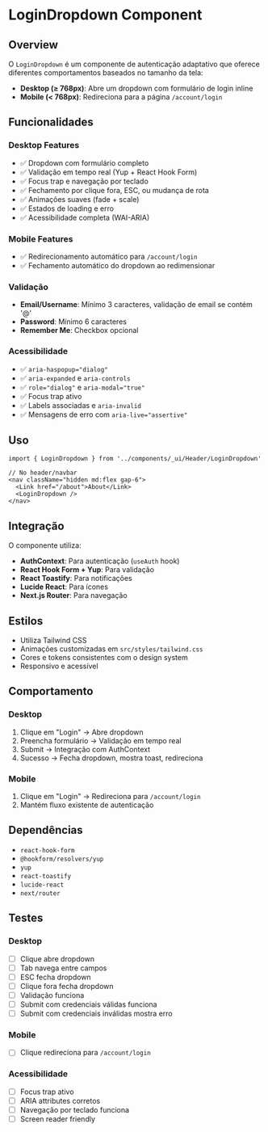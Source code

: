 # LoginDropdown Component

## Overview

O `LoginDropdown` é um componente de autenticação adaptativo que oferece diferentes comportamentos baseados no tamanho da tela:

- **Desktop (≥ 768px)**: Abre um dropdown com formulário de login inline
- **Mobile (< 768px)**: Redireciona para a página `/account/login`

## Funcionalidades

### Desktop Features
- ✅ Dropdown com formulário completo
- ✅ Validação em tempo real (Yup + React Hook Form)
- ✅ Focus trap e navegação por teclado
- ✅ Fechamento por clique fora, ESC, ou mudança de rota
- ✅ Animações suaves (fade + scale)
- ✅ Estados de loading e erro
- ✅ Acessibilidade completa (WAI-ARIA)

### Mobile Features
- ✅ Redirecionamento automático para `/account/login`
- ✅ Fechamento automático do dropdown ao redimensionar

### Validação
- **Email/Username**: Mínimo 3 caracteres, validação de email se contém '@'
- **Password**: Mínimo 6 caracteres
- **Remember Me**: Checkbox opcional

### Acessibilidade
- ✅ `aria-haspopup="dialog"`
- ✅ `aria-expanded` e `aria-controls`
- ✅ `role="dialog"` e `aria-modal="true"`
- ✅ Focus trap ativo
- ✅ Labels associadas e `aria-invalid`
- ✅ Mensagens de erro com `aria-live="assertive"`

## Uso

```tsx
import { LoginDropdown } from '../components/_ui/Header/LoginDropdown'

// No header/navbar
<nav className="hidden md:flex gap-6">
  <Link href="/about">About</Link>
  <LoginDropdown />
</nav>
```

## Integração

O componente utiliza:
- **AuthContext**: Para autenticação (`useAuth` hook)
- **React Hook Form + Yup**: Para validação
- **React Toastify**: Para notificações
- **Lucide React**: Para ícones
- **Next.js Router**: Para navegação

## Estilos

- Utiliza Tailwind CSS
- Animações customizadas em `src/styles/tailwind.css`
- Cores e tokens consistentes com o design system
- Responsivo e acessível

## Comportamento

### Desktop
1. Clique em "Login" → Abre dropdown
2. Preencha formulário → Validação em tempo real
3. Submit → Integração com AuthContext
4. Sucesso → Fecha dropdown, mostra toast, redireciona

### Mobile
1. Clique em "Login" → Redireciona para `/account/login`
2. Mantém fluxo existente de autenticação

## Dependências

- `react-hook-form`
- `@hookform/resolvers/yup`
- `yup`
- `react-toastify`
- `lucide-react`
- `next/router`

## Testes

### Desktop
- [ ] Clique abre dropdown
- [ ] Tab navega entre campos
- [ ] ESC fecha dropdown
- [ ] Clique fora fecha dropdown
- [ ] Validação funciona
- [ ] Submit com credenciais válidas funciona
- [ ] Submit com credenciais inválidas mostra erro

### Mobile
- [ ] Clique redireciona para `/account/login`

### Acessibilidade
- [ ] Focus trap ativo
- [ ] ARIA attributes corretos
- [ ] Navegação por teclado funciona
- [ ] Screen reader friendly 